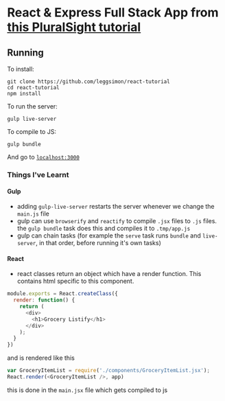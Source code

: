 # React & Express Full Stack App from [this PluralSight tutorial](https://app.pluralsight.com/library/courses/react-express-full-stack-app-build/description)
## Running
To install:

```
git clone https://github.com/leggsimon/react-tutorial
cd react-tutorial
npm install
```

To run the server:

```
gulp live-server
```

To compile to JS:

```
gulp bundle
```

And go to [`localhost:3000`](http://localhost:3000)

### Things I've Learnt
#### Gulp
- adding `gulp-live-server` restarts the server whenever we change the `main.js` file
- gulp can use `browserify` and `reactify` to compile `.jsx` files to `.js` files. the `gulp bundle` task does this and compiles it to `.tmp/app.js`
- gulp can chain tasks (for example the `serve` task runs `bundle` and `live-server`, in that order, before running it's own tasks)

#### React
- react classes return an object which have a render function. This contains html specific to this component.

```js
module.exports = React.createClass({
  render: function() {
    return (
      <div>
        <h1>Grocery Listify</h1>
      </div>
    );
  }
})
```

and is rendered like this

```js
var GroceryItemList = require('./components/GroceryItemList.jsx');
React.render(<GroceryItemList />, app)
```

this is done in the `main.jsx` file which gets compiled to js
